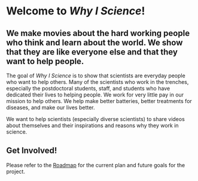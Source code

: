 # Welcome to *Why I Science*!

## We make movies about the hard working people who think and learn about the world. We show that they are like everyone else and that they want to help people.

The goal of *Why I Science* is to show that scientists are everyday people who want to help others. Many of the scientists who work in the trenches, especially the postdoctoral students, staff, and students who have dedicated their lives to helping people. We work for very little pay in our mission to help others. We help make better batteries, better treatments for diseases, and make our lives better.

We want to help scientists (especially diverse scientists) to share videos about themselves and their inspirations and reasons why they work in science. 

## Get Involved!

Please refer to the [Roadmap](roadmap.md) for the current plan and future goals for the project.
